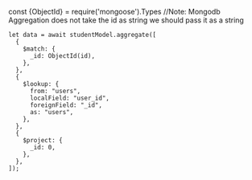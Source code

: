 const {ObjectId} = require('mongoose').Types
//Note: Mongodb Aggregation does not take the id as string we should pass it as a string
```
let data = await studentModel.aggregate([
  {
    $match: {
      _id: ObjectId(id),
    },
  },
  {
    $lookup: {
      from: "users",
      localField: "user_id",
      foreignField: "_id",
      as: "users",
    },
  },
  {
    $project: {
      _id: 0,
    },
  },
]);
```
